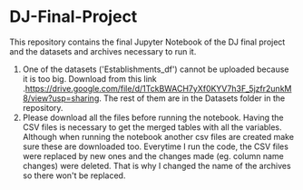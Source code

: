 # DJ-Final-Project
This repository contains the final Jupyter Notebook of the DJ final project and the datasets and archives necessary to run it. 
1. One of the datasets ('Establishments_df') cannot be uploaded because it is too big. Download from this link .https://drive.google.com/file/d/1TckBWACH7yXf0KYV7h3F_5jzfr2unkM8/view?usp=sharing. The rest of them are in the Datasets folder in the repository. 
2. Please download all the files before running the notebook. Having the CSV files is necessary to get the merged tables with all the variables. Although when running the notebook another csv files are created make sure these are downloaded too. Everytime I run the code, the CSV files were replaced by new ones and the changes made (eg. column name changes) were deleted. That is why I changed the name of the archives so there won't be replaced. 
